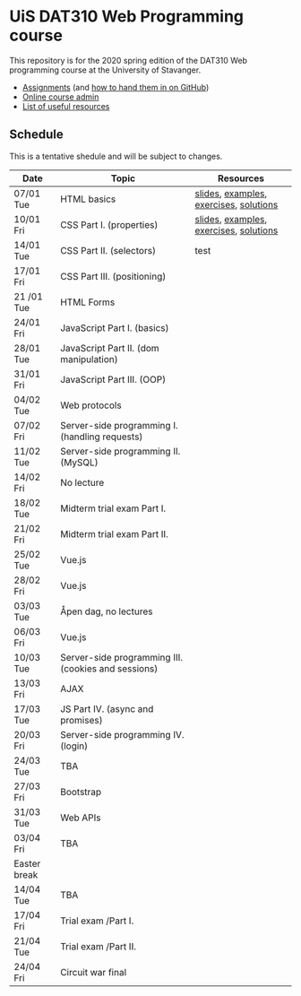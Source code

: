   # UiS DAT310 Web Programming course

This repository is for the 2020 spring edition of the DAT310 Web programming course at the University of Stavanger.

  - [Assignments](https://github.com/dat310-spring20/assignments) (and [how to hand them in on GitHub](HOWTO_GitHub.md))
  - [Online course admin](https://ux.uis.no/~ljehl/dat310/)
  - [List of useful resources](Resources.md)
  
  
  
## Schedule 
 
This is a tentative shedule and will be subject to changes.

| Date | Topic | Resources |
| --- | --- | --- |
| 07/01 Tue | HTML basics | [slides](slides/HTML.pdf), [examples](examples/html/basic), [exercises](exercises/html/basic), [solutions](solutions/html/basic)|
| 10/01 Fri | CSS Part I. (properties) | [slides](https://speakerdeck.com/ljehl/web-programming-css-p1), [examples](examples/css/properties), [exercises](exercises/css/properties), [solutions](solutions/css/properties) |
| 14/01 Tue | CSS Part II. (selectors) | test  |
| 17/01 Fri | CSS Part III. (positioning) |  |
| 21 /01 Tue | HTML Forms |   |
| 24/01 Fri | JavaScript Part I. (basics)  |  |
| 28/01 Tue | JavaScript Part II. (dom manipulation) |  |
| 31/01 Fri | JavaScript Part III. (OOP) |  |
| 04/02 Tue | Web protocols | |
| 07/02 Fri | Server-side programming I. (handling requests) | |
| 11/02 Tue | Server-side programming II. (MySQL) | |
| 14/02 Fri | No lecture | |
| 18/02 Tue | Midterm trial exam Part I. |  |
| 21/02 Fri | Midterm trial exam Part II. |  |
| 25/02 Tue | Vue.js |  |
| 28/02 Fri | Vue.js |  |
| 03/03 Tue | Åpen dag, no lectures | |
| 06/03 Fri | Vue.js |  |
| 10/03 Tue | Server-side programming III. (cookies and sessions) |  |
| 13/03 Fri | AJAX |  |
| 17/03 Tue | JS Part IV. (async and promises) | |
| 20/03 Fri | Server-side programming IV. (login) | |
| 24/03 Tue | TBA |  |
| 27/03 Fri | Bootstrap | |
| 31/03 Tue | Web APIs |  |
| 03/04 Fri | TBA | |
| Easter break |
| 14/04 Tue | TBA | |
| 17/04 Fri | Trial exam /Part I. | |
| 21/04 Tue | Trial exam /Part II. | |
| 24/04 Fri | Circuit war final | |

